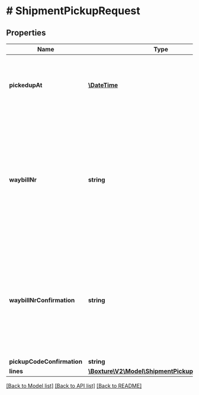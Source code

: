 # # ShipmentPickupRequest

## Properties

Name | Type | Description | Notes
------------ | ------------- | ------------- | -------------
**pickedupAt** | [**\DateTime**](\DateTime.md) | Pickup date/time, you can leave this empty to use the current date/time | [optional] 
**waybillNr** | **string** | Waybill number on shipment level (consult your channel settings). &lt;br&gt;Only needed when a waybill is needed for pickup (check handling options). | 
**waybillNrConfirmation** | **string** | Waybill number confirmation on shipment level (consult your channel settings).&lt;br&gt;Only needed when a waybill is know at pickup time. | 
**pickupCodeConfirmation** | **string** |  | [optional] 
**lines** | [**\Boxture\V2\Model\ShipmentPickupLineRequest[]**](ShipmentPickupLineRequest.md) |  | [optional] 

[[Back to Model list]](../../README.md#documentation-for-models) [[Back to API list]](../../README.md#documentation-for-api-endpoints) [[Back to README]](../../README.md)



